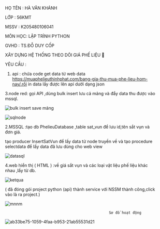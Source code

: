 HỌ TÊN : HÀ VĂN KHÁNH

LỚP :    56KMT

MSSV :   K205480106041

MÔN HỌC: LẬP TRÌNH PYTHON

GVHD : TS.ĐỖ DUY CỐP

XÂY DỰNG HỆ THỐNG THEO DÕI GIÁ PHẾ LIỆU 🔄

YÊU CẦU : 

1. api : chứa code get data từ web data https://muaphelieuthinhphat.com/bang-gia-thu-mua-phe-lieu-hom-nay/.rồi in data lấy được lên api dưới dạng json


3.node red: gọi API ,dùng bulk insert lưu cả mảng  và đẩy data thu được vào mssql.


  ![bulk insert save mảng](https://github.com/khanh25012/he-thong-theo-doi-gia-phe-lieu/assets/129476200/55b93e7a-70e2-4b77-afb5-3047798f7f3b)


  ![sqlnode](https://github.com/khanh25012/he-thong-theo-doi-gia-phe-lieu/assets/129476200/33f0111a-5e73-499e-92a8-fe47d681894d)



2.MSSQL :tạo db PhelieuDatabase ,table sat_vun để lưu id,tên sắt vụn và đơn giá.


tạo producer InsertSatVun để lấy data từ node truyền về và tạo procedure selectdata để lấy data đã lưu dùng cho web view


  ![datasql](https://github.com/khanh25012/he-thong-theo-doi-gia-phe-lieu/assets/129476200/7ab49e0a-a9bf-4118-94dc-17b2c0fd742a)

    




4.web hiển thị ( HTML ) :về giá sắt vụn và các loại vật liệu phế liệu khác nhau ,lấy từ db.

   ![ketqua](https://github.com/khanh25012/he-thong-theo-doi-gia-phe-lieu/assets/129476200/a2a59a20-08f7-4db2-b1b7-5def63ac857a)


( đã đóng gói project python (api) thành service với NSSM thành công,click vào là ra project.)


   ![mnnm](https://github.com/khanh25012/he-thong-theo-doi-gia-phe-lieu/assets/129476200/e782938f-1d86-4f84-ba9f-b87dfe16824a)


                                                    Sơ đồ hoạt động
                  
   ![ab33be75-1059-4faa-b953-21ab55531d21](https://github.com/khanh25012/h-th-ng-theo-d-i-gi-ph-li-u-theo-ng-y/assets/129476200/f9101f3d-abc4-426c-9e37-5259847fec63)

